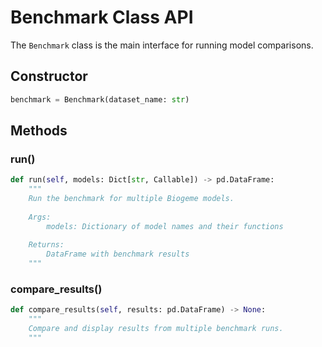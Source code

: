 # Benchmark Class API

The `Benchmark` class is the main interface for running model comparisons.

## Constructor
```python
benchmark = Benchmark(dataset_name: str)
```

## Methods

### run()
```python
def run(self, models: Dict[str, Callable]) -> pd.DataFrame:
    """
    Run the benchmark for multiple Biogeme models.
    
    Args:
        models: Dictionary of model names and their functions
    
    Returns:
        DataFrame with benchmark results
    """
```

### compare_results()
```python
def compare_results(self, results: pd.DataFrame) -> None:
    """
    Compare and display results from multiple benchmark runs.
    """
```